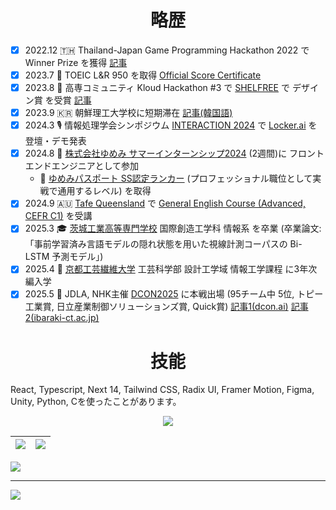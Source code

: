 <!--
**ReoHakase/ReoHakase** is a ✨ _special_ ✨ repository because its `README.md` (this file) appears on your GitHub profile.

Here are some ideas to get you started:

- 🔭 I’m currently working on ...
- 🌱 I’m currently learning ...
- 👯 I’m looking to collaborate on ...
- 🤔 I’m looking for help with ...
- 💬 Ask me about ...
- 📫 How to reach me: ...
- 😄 Pronouns: ...
- ⚡ Fun fact: ...
-->

<div align="center">
  <h1>略歴</h1>
</div>

- [x] 2022.12 🇹🇭 Thailand-Japan Game Programming Hackathon 2022 で Winner Prize を獲得 [記事](https://www.ibaraki-ct.ac.jp/info/archives/59235)
- [x] 2023.7 📝 TOEIC L&R 950 を取得 [Official Score Certificate](https://iibc.cloudcerts.jp/viewer/cert/5aJemlWBgNAqgu68NgOA5VmIbVAVQ8JR2LBEEoblz0YKCvnjZ55nXNfxjV0xvxJo)
- [x] 2023.8 🎉 高専コミュニティ Kloud Hackathon #3 で [SHELFREE](https://github.com/nitic-pbl-p4/shelfree) で デザイン賞 を受賞 [記事](https://kloud.community/Report/kloud-hackathon-3) 
- [x] 2023.9 🇰🇷 朝鮮理工大学校に短期滞在 [記事(韓国語)](http://m.jndn.com/article.php?aid=1693879211368862007)
- [x] 2024.3 🎙️ 情報処理学会シンポジウム [INTERACTION 2024](https://www.interaction-ipsj.org/2024/) で [Locker.ai](https://github.com/nitic-pbl-p8/lockerai) を 登壇・デモ発表
- [x] 2024.8 💼 [株式会社ゆめみ サマーインターンシップ2024](https://hrmos.co/pages/yumemi/jobs/12345678901234567894 ) (2週間)に フロントエンドエンジニアとして参加
  - 📃 [ゆめみパスポート SS認定ランカー](https://hrmos.co/pages/yumemi/jobs/101000000010) (プロフェッショナル職位として実戦で通用するレベル) を取得
- [x] 2024.9 🇦🇺 [Tafe Queensland](https://tafeqld.edu.au/) で [General English Course \(Advanced, CEFR C1\)](https://tafeqld.edu.au/course/18/18233/general-english) を受講
- [x] 2025.3 🎓 [茨城工業高等専門学校](https://www.ibaraki-ct.ac.jp/) 国際創造工学科 情報系 を卒業 (卒業論文: 「事前学習済み言語モデルの隠れ状態を用いた視線計測コーパスの Bi-LSTM 予測モデル」)
- [x] 2025.4 🌸 [京都工芸繊維大学](https://www.kit.ac.jp/) 工芸科学部 設計工学域 情報工学課程 に3年次編入学
- [x] 2025.5 🏦 JDLA, NHK主催 [DCON2025](https://dcon.ai/teams/) に本戦出場 (95チーム中 5位, トピー工業賞, 日立産業制御ソリューションズ賞, Quick賞) [記事1(dcon.ai)](https://dcon.ai/news/20250510001/) [記事2(ibaraki-ct.ac.jp)](https://www.ibaraki-ct.ac.jp/info/archives/75810)

<div align="center">
  <h1>技能</h1>
</div>

React, Typescript, Next 14, Tailwind CSS, Radix UI, Framer Motion, Figma, Unity, Python, Cを使ったことがあります。

<p align="center">
  <a href="https://skillicons.dev">
    <img src="https://skillicons.dev/icons?i=c,java,python,typescript,nextjs,tailwind,elysia,prisma,postgres,git,docker,raspberrypi,arduino,unity,figma" />
  </a>
</p>

|![](https://github-readme-stats.vercel.app/api?username=ReoHakase&theme=dark&hide_border=true&include_all_commits=false&count_private=false)|![](https://github-readme-streak-stats.herokuapp.com/?user=ReoHakase&theme=dark&hide_border=true)|
| :---: | :---: |

![](https://github-profile-trophy.vercel.app/?username=ReoHakase&theme=tokyonight&no-frame=true&no-bg=true&margin-w=4)

---
[![](https://visitcount.itsvg.in/api?id=ReoHakase&icon=8&color=12)](https://visitcount.itsvg.in)

<!-- Proudly created with GPRM ( https://gprm.itsvg.in ) -->
